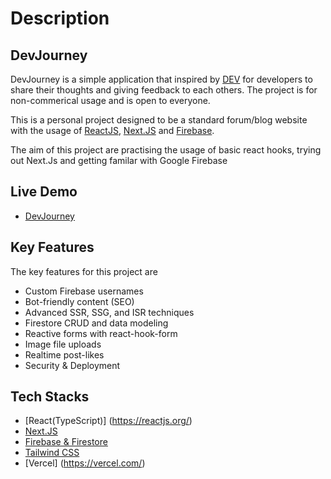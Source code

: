 # Description 
## DevJourney

DevJourney is a simple application that inspired by [DEV](https://dev.to/) for developers to share their thoughts and giving feedback to each others. The project is for non-commerical usage and is open to everyone. 

This is a personal project designed to be a standard forum/blog website with the usage of [ReactJS](https://reactjs.org/), [Next.JS](https://nextjs.org/) and [Firebase](https://firebase.google.com).

The aim of this project are practising the usage of basic react hooks, trying out Next.Js and getting familar with Google Firebase 

## Live Demo
- [DevJourney](https://dev-journey-knrktam.vercel.app/)

## Key Features 

The key features for this project are 
- Custom Firebase usernames
-  Bot-friendly content (SEO)
- Advanced SSR, SSG, and ISR techniques
- Firestore CRUD and data modeling
- Reactive forms with react-hook-form
- Image file uploads
- Realtime post-likes
- Security & Deployment

## Tech Stacks

- [React(TypeScript)] (https://reactjs.org/)
- [Next.JS](https://nextjs.org/)
- [Firebase & Firestore](https://firebase.google.com)
- [Tailwind CSS](https://tailwindcss.com/)
- [Vercel] (https://vercel.com/)



